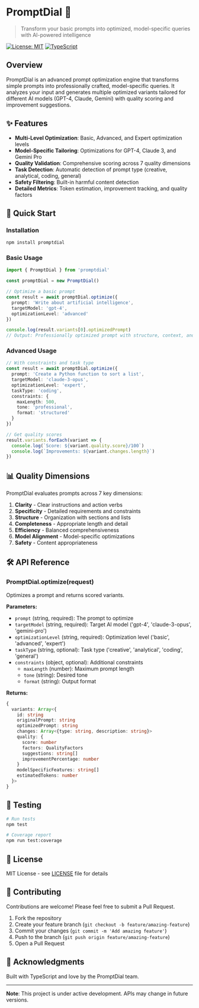 # PromptDial 🚀

> Transform your basic prompts into optimized, model-specific queries with AI-powered intelligence

[![License: MIT](https://img.shields.io/badge/License-MIT-yellow.svg)](https://opensource.org/licenses/MIT)
[![TypeScript](https://img.shields.io/badge/TypeScript-Ready-blue.svg)](https://www.typescriptlang.org/)

## Overview

PromptDial is an advanced prompt optimization engine that transforms simple prompts into professionally crafted, model-specific queries. It analyzes your input and generates multiple optimized variants tailored for different AI models (GPT-4, Claude, Gemini) with quality scoring and improvement suggestions.

## ✨ Features

- **Multi-Level Optimization**: Basic, Advanced, and Expert optimization levels
- **Model-Specific Tailoring**: Optimizations for GPT-4, Claude 3, and Gemini Pro
- **Quality Validation**: Comprehensive scoring across 7 quality dimensions
- **Task Detection**: Automatic detection of prompt type (creative, analytical, coding, general)
- **Safety Filtering**: Built-in harmful content detection
- **Detailed Metrics**: Token estimation, improvement tracking, and quality factors

## 🚀 Quick Start

### Installation

```bash
npm install promptdial
```

### Basic Usage

```typescript
import { PromptDial } from 'promptdial'

const promptDial = new PromptDial()

// Optimize a basic prompt
const result = await promptDial.optimize({
  prompt: 'Write about artificial intelligence',
  targetModel: 'gpt-4',
  optimizationLevel: 'advanced'
})

console.log(result.variants[0].optimizedPrompt)
// Output: Professionally optimized prompt with structure, context, and model-specific enhancements
```

### Advanced Usage

```typescript
// With constraints and task type
const result = await promptDial.optimize({
  prompt: 'Create a Python function to sort a list',
  targetModel: 'claude-3-opus',
  optimizationLevel: 'expert',
  taskType: 'coding',
  constraints: {
    maxLength: 500,
    tone: 'professional',
    format: 'structured'
  }
})

// Get quality scores
result.variants.forEach(variant => {
  console.log(`Score: ${variant.quality.score}/100`)
  console.log(`Improvements: ${variant.changes.length}`)
})
```

## 📊 Quality Dimensions

PromptDial evaluates prompts across 7 key dimensions:

1. **Clarity** - Clear instructions and action verbs
2. **Specificity** - Detailed requirements and constraints  
3. **Structure** - Organization with sections and lists
4. **Completeness** - Appropriate length and detail
5. **Efficiency** - Balanced comprehensiveness
6. **Model Alignment** - Model-specific optimizations
7. **Safety** - Content appropriateness

## 🛠️ API Reference

### PromptDial.optimize(request)

Optimizes a prompt and returns scored variants.

**Parameters:**
- `prompt` (string, required): The prompt to optimize
- `targetModel` (string, required): Target AI model ('gpt-4', 'claude-3-opus', 'gemini-pro')
- `optimizationLevel` (string, required): Optimization level ('basic', 'advanced', 'expert')
- `taskType` (string, optional): Task type ('creative', 'analytical', 'coding', 'general')
- `constraints` (object, optional): Additional constraints
  - `maxLength` (number): Maximum prompt length
  - `tone` (string): Desired tone
  - `format` (string): Output format

**Returns:**
```typescript
{
  variants: Array<{
    id: string
    originalPrompt: string
    optimizedPrompt: string
    changes: Array<{type: string, description: string}>
    quality: {
      score: number
      factors: QualityFactors
      suggestions: string[]
      improvementPercentage: number
    }
    modelSpecificFeatures: string[]
    estimatedTokens: number
  }>
}
```

## 🧪 Testing

```bash
# Run tests
npm test

# Coverage report
npm run test:coverage
```

## 📄 License

MIT License - see [LICENSE](LICENSE) file for details

## 🤝 Contributing

Contributions are welcome! Please feel free to submit a Pull Request.

1. Fork the repository
2. Create your feature branch (`git checkout -b feature/amazing-feature`)
3. Commit your changes (`git commit -m 'Add amazing feature'`)
4. Push to the branch (`git push origin feature/amazing-feature`)
5. Open a Pull Request

## 🙏 Acknowledgments

Built with TypeScript and love by the PromptDial team.

---

**Note**: This project is under active development. APIs may change in future versions.